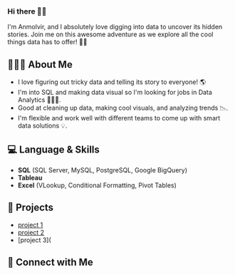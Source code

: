 ### Hi there 👋🏾
I'm Anmolvir, and I absolutely love digging into data to uncover its hidden stories. Join me on this awesome adventure as we explore all the cool things data has to offer! 🚀💡

## 🙋🏾‍♀️ About Me
- I love figuring out tricky data and telling its story to everyone! 🌎 
- I'm into SQL and making data visual so I'm looking for jobs in Data Analytics 👩🏾‍💻. 
- Good at cleaning up data, making cool visuals, and analyzing trends 📉.
- I'm flexible and work well with different teams to come up with smart data solutions 💡.

## 💻 Language & Skills
- **SQL** (SQL Server, MySQL, PostgreSQL, Google BigQuery)
- **Tableau**
- **Excel** (VLookup, Conditional Formatting, Pivot Tables)

## 🚀 Projects
- [project 1](https://github.com/anmolvir-kaur/HRSurveyAnalysis/blob/main/README.md)
- [project 2](https://github.com/anmolvir-kaur/MotorVehicleTheftsAnalysis/blob/main/README.md)
- [project 3](
## 🤝 Connect with Me



